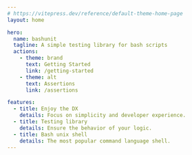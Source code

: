 ```yaml
---
# https://vitepress.dev/reference/default-theme-home-page
layout: home

hero:
  name: bashunit
  tagline: A simple testing library for bash scripts
  actions:
    - theme: brand
      text: Getting Started
      link: /getting-started
    - theme: alt
      text: Assertions
      link: /assertions

features:
  - title: Enjoy the DX
    details: Focus on simplicity and developer experience.
  - title: Testing library
    details: Ensure the behavior of your logic.
  - title: Bash unix shell
    details: The most popular command language shell.
---
```


